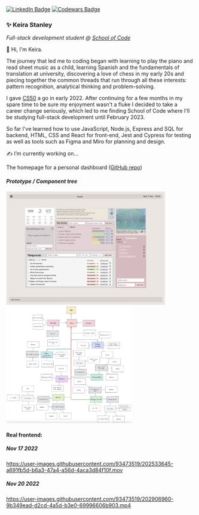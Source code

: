<a href="https://www.linkedin.com/in/keirastanley/"><img src="https://img.shields.io/badge/LinkedIn-blue?style=for-the-badge&logo=linkedin&logoColor=white" alt="LinkedIn Badge"/></a> <a href="https://www.codewars.com/users/keirastanley"><img src="https://www.codewars.com/users/keirastanley/badges/small?theme=light" alt="Codewars Badge"/></a>

### ✨ Keira Stanley

_Full-stack development student @ <a href="https://www.linkedin.com/school/school-of-code/">School of Code</a>_

👋 Hi, I'm Keira.

The journey that led me to coding began with learning to play the piano and read sheet music as a child, learning Spanish and the fundamentals of translation at university, discovering a love of chess in my early 20s and piecing together the common threads that run through all these interests: pattern recognition, analytical thinking and problem-solving.

I gave <a href="https://cs50.harvard.edu/x/2021/">CS50</a> a go in early 2022. After continuing for a few months in my spare time to be sure my enjoyment wasn't a fluke I decided to take a career change seriously, which led to me finding School of Code where I'll be studying full-stack development until February 2023.

So far I've learned how to use JavaScript, Node.js, Express and SQL for backend, HTML, CSS and React for front-end, Jest and Cypress for testing as well as tools such as Figma and Miro for planning and design. 

✍️ I’m currently working on...

The homepage for a personal dashboard (<a href="https://github.com/keirastanley/personal-dashboard">GitHub repo</a>)
<div id="images">
  
 #### _Prototype / Component tree_
  
  <img src="https://github.com/keirastanley/personal-dashboard/blob/main/Prototypes%20and%20screengrabs/Desktop%20homepage%20prototype.png?raw=true" width="425px"/>
  <img src="https://github.com/keirastanley/personal-dashboard/raw/main/Plan/Component%20tree.png?raw=true" width="336px"/>
</div>

 #### Real frontend:
 ##### _Nov 17 2022_

https://user-images.githubusercontent.com/93473519/202533645-a691fb5d-b6a3-47a4-a56d-4aca3d84f10f.mov

 ##### _Nov 20 2022_

https://user-images.githubusercontent.com/93473519/202906960-9b349ead-d2cd-4a5d-b3e0-69996606b903.mp4

<!--The project will be completed in 3 steps:
1. Static webpage made with React with only basic functionality (e.g. dropdown nav, buttons change colour on click). All data stored in arrays.
2. All user-generated data (e.g. things to do, goals) stored locally in JSON files. Poetry and art from free APIs.
3. All user-generated data moved to databases to allow for persistent changes to content.-->

<!--
**keirastanley/keirastanley** is a ✨ _special_ ✨ repository because its `README.md` (this file) appears on your GitHub profile.

Here are some ideas to get you started:

- 🔭 I’m currently working on ...
- 🌱 I’m currently learning ...
- 👯 I’m looking to collaborate on ...
- 🤔 I’m looking for help with ...
- 💬 Ask me about ...
- 📫 How to reach me: ...
- 😄 Pronouns: ...
- ⚡ Fun fact: ...
-->
